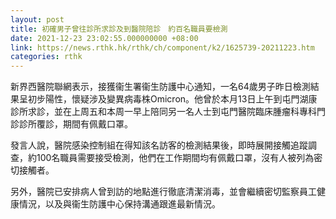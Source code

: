 ```yaml
---
layout: post
title: 初確男子曾往診所求診及到醫院陪診　約百名職員要檢測
date: 2021-12-23 23:02:55.000000000 +08:00
link: https://news.rthk.hk/rthk/ch/component/k2/1625739-20211223.htm
categories: rthk
---
```


新界西醫院聯網表示，接獲衞生署衞生防護中心通知，一名64歲男子昨日檢測結果呈初步陽性，懷疑涉及變異病毒株Omicron。他曾於本月13日上午到屯門湖康診所求診，並在上周五和本周一早上陪同另一名人士到屯門醫院臨床腫瘤科專科門診診所覆診，期間有佩戴口罩。

發言人說，醫院感染控制組在得知該名訪客的檢測結果後，即時展開接觸追蹤調查，約100名職員需要接受檢測，他們在工作期間均有佩戴口罩，沒有人被列為密切接觸者。

另外，醫院已安排病人曾到訪的地點進行徹底清潔消毒，並會繼續密切監察員工健康情況，以及與衞生防護中心保持溝通跟進最新情況。
